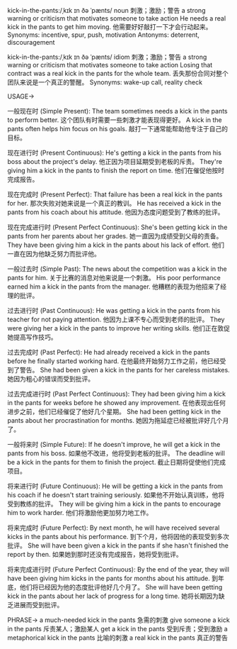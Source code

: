 kick-in-the-pants:/ˌkɪk ɪn ðə ˈpænts/
noun
刺激；激励；警告
a strong warning or criticism that motivates someone to take action
He needs a real kick in the pants to get him moving. 他需要好好敲打一下才会行动起来。
Synonyms: incentive, spur, push, motivation
Antonyms: deterrent, discouragement

kick-in-the-pants:/ˌkɪk ɪn ðə ˈpænts/
idiom
刺激；激励；警告
a strong warning or criticism that motivates someone to take action
Losing that contract was a real kick in the pants for the whole team. 丢失那份合同对整个团队来说是一个真正的警醒。
Synonyms: wake-up call, reality check


USAGE->

一般现在时 (Simple Present):
The team sometimes needs a kick in the pants to perform better.  这个团队有时需要一些刺激才能表现得更好。
A kick in the pants often helps him focus on his goals.  敲打一下通常能帮助他专注于自己的目标。

现在进行时 (Present Continuous):
He's getting a kick in the pants from his boss about the project's delay.  他正因为项目延期受到老板的斥责。
They're giving him a kick in the pants to finish the report on time.  他们在催促他按时完成报告。

现在完成时 (Present Perfect):
That failure has been a real kick in the pants for her. 那次失败对她来说是一个真正的教训。
He has received a kick in the pants from his coach about his attitude.  他因为态度问题受到了教练的批评。

现在完成进行时 (Present Perfect Continuous):
She's been getting kick in the pants from her parents about her grades. 她一直因为成绩受到父母的责备。
They have been giving him a kick in the pants about his lack of effort.  他们一直在因为他缺乏努力而批评他。

一般过去时 (Simple Past):
The news about the competition was a kick in the pants for him.  关于比赛的消息对他来说是一个刺激。
His poor performance earned him a kick in the pants from the manager. 他糟糕的表现为他招来了经理的批评。

过去进行时 (Past Continuous):
He was getting a kick in the pants from his teacher for not paying attention.  他因为上课不专心而受到老师的批评。
They were giving her a kick in the pants to improve her writing skills.  他们正在敦促她提高写作技巧。

过去完成时 (Past Perfect):
He had already received a kick in the pants before he finally started working hard.  在他最终开始努力工作之前，他已经受到了警告。
She had been given a kick in the pants for her careless mistakes. 她因为粗心的错误而受到批评。

过去完成进行时 (Past Perfect Continuous):
They had been giving him a kick in the pants for weeks before he showed any improvement.  在他表现出任何进步之前，他们已经催促了他好几个星期。
She had been getting kick in the pants about her procrastination for months. 她因为拖延症已经被批评好几个月了。

一般将来时 (Simple Future):
If he doesn't improve, he will get a kick in the pants from his boss.  如果他不改进，他将受到老板的批评。
The deadline will be a kick in the pants for them to finish the project.  截止日期将促使他们完成项目。

将来进行时 (Future Continuous):
He will be getting a kick in the pants from his coach if he doesn't start training seriously. 如果他不开始认真训练，他将受到教练的批评。
They will be giving him a kick in the pants to encourage him to work harder. 他们将激励他更加努力地工作。

将来完成时 (Future Perfect):
By next month, he will have received several kicks in the pants about his performance. 到下个月，他将因他的表现受到多次批评。
She will have been given a kick in the pants if she hasn't finished the report by then. 如果她到那时还没有完成报告，她将受到批评。

将来完成进行时 (Future Perfect Continuous):
By the end of the year, they will have been giving him kicks in the pants for months about his attitude. 到年底，他们将已经因为他的态度批评他好几个月了。
She will have been getting kick in the pants about her lack of progress for a long time. 她将长期因为缺乏进展而受到批评。


PHRASE->
a much-needed kick in the pants 急需的刺激
give someone a kick in the pants 斥责某人；激励某人
get a kick in the pants 受到斥责；受到激励
a metaphorical kick in the pants 比喻的刺激
a real kick in the pants 真正的警告

